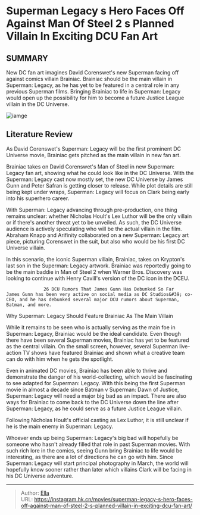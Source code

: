 # Superman Legacy s Hero Faces Off Against Man Of Steel 2 s Planned Villain In Exciting DCU Fan Art


## SUMMARY 



  New DC fan art imagines David Corenswet&#39;s new Superman facing off against comics villain Brainiac.   Brainiac should be the main villain in Superman: Legacy, as he has yet to be featured in a central role in any previous Superman films.   Bringing Brainiac to life in Superman: Legacy would open up the possibility for him to become a future Justice League villain in the DC Universe.  

![iamge](https://static1.srcdn.com/wordpress/wp-content/uploads/2024/01/david-corenswet-as-superman.jpg)

## Literature Review

As David Corenswet&#39;s Superman: Legacy will be the first prominent DC Universe movie, Brainiac gets pitched as the main villain in new fan art.




Brainiac takes on David Corenswet&#39;s Man of Steel in new Superman: Legacy fan art, showing what he could look like in the DC Universe. With the Superman: Legacy cast now mostly set, the new DC Universe by James Gunn and Peter Safran is getting closer to release. While plot details are still being kept under wraps, Superman: Legacy will focus on Clark being early into his superhero career.




With Superman: Legacy advancing through pre-production, one thing remains unclear: whether Nicholas Hoult&#39;s Lex Luthor will be the only villain or if there&#39;s another threat yet to be unveiled. As such, the DC Universe audience is actively speculating who will be the actual villain in the film. Abraham Knapp and Arifinity collaborated on a new Superman: Legacy art piece, picturing Corenswet in the suit, but also who would be his first DC Universe villain.


 

In this scenario, the iconic Superman villain, Brainiac, takes on Krypton&#39;s last son in the Superman: Legacy artwork. Brainiac was reportedly going to be the main baddie in Man of Steel 2 when Warner Bros. Discovery was looking to continue with Henry Cavill&#39;s version of the DC icon in the DCEU.




                  26 DCU Rumors That James Gunn Has Debunked So Far    James Gunn has been very active on social media as DC Studios&#39; co-CEO, and he has debunked several major DCU rumors about Superman, Batman, and more.   


 Why Superman: Legacy Should Feature Brainiac As The Main Villain 
         

While it remains to be seen who is actually serving as the main foe in Superman: Legacy, Brainiac would be the ideal candidate. Even though there have been several Superman movies, Brainiac has yet to be featured as the central villain. On the small screen, however, several Superman live-action TV shows have featured Brainiac and shown what a creative team can do with him when he gets the spotlight.

Even in animated DC movies, Brainiac has been able to thrive and demonstrate the danger of his world-collecting, which would be fascinating to see adapted for Superman: Legacy. With this being the first Superman movie in almost a decade since Batman v Superman: Dawn of Justice, Superman: Legacy will need a major big bad as an impact. There are also ways for Brainiac to come back to the DC Universe down the line after Superman: Legacy, as he could serve as a future Justice League villain.






Following Nicholas Hoult&#39;s official casting as Lex Luthor, it is still unclear if he is the main enemy in Superman: Legacy.




Whoever ends up being Superman: Legacy&#39;s big bad will hopefully be someone who hasn&#39;t already filled that role in past Superman movies. With such rich lore in the comics, seeing Gunn bring Brainiac to life would be interesting, as there are a lot of directions he can go with him. Since Superman: Legacy will start principal photography in March, the world will hopefully know sooner rather than later which villains Clark will be facing in his DC Universe adventure.



---

> Author: [Ella](https://instagram.hk.cn/)  
> URL: https://instagram.hk.cn/movies/superman-legacy-s-hero-faces-off-against-man-of-steel-2-s-planned-villain-in-exciting-dcu-fan-art/  

